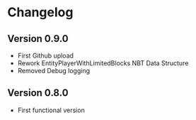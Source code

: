 # Changelog

## Version 0.9.0
- First Github upload
- Rework EntityPlayerWithLimitedBlocks NBT Data Structure
- Removed Debug logging

## Version 0.8.0
- First functional version




